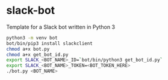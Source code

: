 # slack-bot
Template for a Slack bot written in Python 3

```bash
python3 -m venv bot
bot/bin/pip3 install slackclient
chmod a+x bot.py
chmod a+x get_bot_id.py
export SLACK_<BOT_NAME>_ID=`bot/bin/python3 get_bot_id.py`
export SLACK_<BOT_NAME>_TOKEN=<BOT_TOKEN_HERE>
./bot.py <BOT_NAME>
```

